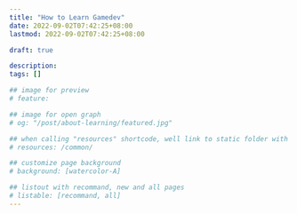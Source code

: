 ```yaml
---
title: "How to Learn Gamedev"
date: 2022-09-02T07:42:25+08:00
lastmod: 2022-09-02T07:42:25+08:00

draft: true

description:
tags: []

## image for preview
# feature: 

## image for open graph
# og: "/post/about-learning/featured.jpg"

## when calling "resources" shortcode, well link to static folder with this path 
# resources: /common/

## customize page background
# background: [watercolor-A] 

## listout with recommand, new and all pages
# listable: [recommand, all]
---
```


<!--more-->
